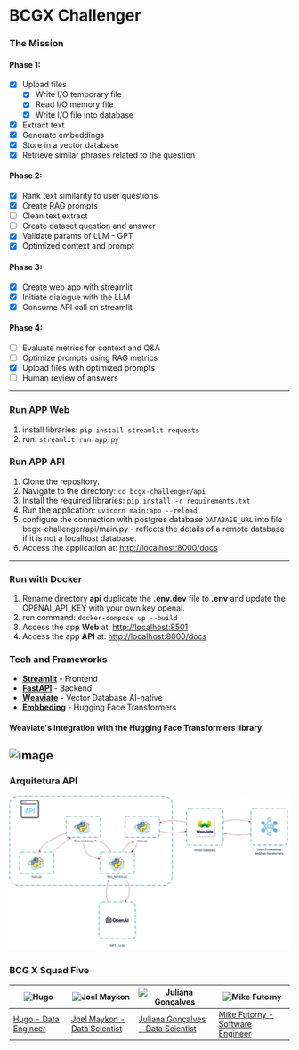 # BCGX Challenger

### The Mission

#### **Phase 1:**
- [X] Upload files
  - [X] Write I/O temporary file
  - [X] Read I/O memory file
  - [X] Write I/O file into database
- [X] Extract text
- [X] Generate embeddings
- [X] Store in a vector database
- [X] Retrieve similar phrases related to the question
#### **Phase 2:**
- [X] Rank text similarity to user questions
- [X] Create RAG prompts
- [ ] Clean text extract
- [ ] Create dataset question and answer
- [x] Validate params of LLM - GPT
- [x] Optimized context and prompt
#### **Phase 3:**
- [X] Create web app with streamlit
- [x] Initiate dialogue with the LLM
- [x] Consume API call on streamlit
#### **Phase 4:**
- [ ] Evaluate metrics for context and Q&A
- [ ] Optimize prompts using RAG metrics
- [x] Upload files with optimized prompts
- [ ] Human review of answers

---
### Run APP Web
1. install libraries: `pip install streamlit requests`
2. run: `streamlit run app.py`

### Run APP API
1. Clone the repository.
2. Navigate to the directory: `cd bcgx-challenger/api`
3. Install the required libraries: `pip install -r requirements.txt`
4. Run the application: `uvicorn main:app --reload`
5. configure the connection with postgres database `DATABASE_URL` into file bcgx-challenger/api/main.py - reflects the details of a remote database if it is not a localhost database.
6. Access the application at: [http://localhost:8000/docs](http://localhost:8000/docs)

---

### Run with Docker
1. Rename directory **api** duplicate the **.env.dev** file to **.env** and update the OPENAI_API_KEY with your own key openai.
2. run command: `docker-compose up --build`
3. Access the app **Web** at: [http://localhost:8501](http://localhost:8501/)
4. Access the app **API** at: [http://localhost:8000/docs](http://localhost:8000/docs)

### Tech and Frameworks
- **[Streamlit](https://streamlit.io/generative-ai)** - Frontend
- **[FastAPI](https://fastapi.tiangolo.com/)** - Backend
- **[Weaviate](https://weaviate.io/)** - Vector Database AI-native
- **[Embbeding](https://weaviate.io/developers/weaviate/model-providers/transformers/embeddings)** - Hugging Face Transformers
#### Weaviate's integration with the Hugging Face Transformers library 
![image](https://weaviate.io/assets/images/integration_transformers_embedding-c322f71d4ed11efa507ca71b1e344b5b.png)
---

### Arquitetura API
![api](./assets/api_ecodocs.png)

### BCG X Squad Five

| ![Hugo](https://github.com/hucodelab.png) | ![Joel Maykon](https://github.com/joelmaykon94.png) | ![Juliana Gonçalves](https://github.com/jungoncalves.png) | ![Mike Futorny](https://github.com/MikeFutorny.png) |
|--------------------------------------------|------------------------------------------------------|------------------------------------------------------------|-------------------------------------------------------|
| [Hugo - Data Engineer](https://github.com/hucodelab) | [Joel Maykon - Data Scientist](https://github.com/joelmaykon94) | [Juliana Gonçalves - Data Scientist](https://github.com/jungoncalves) | [Mike Futorny - Software Engineer](https://github.com/MikeFutorny) |
